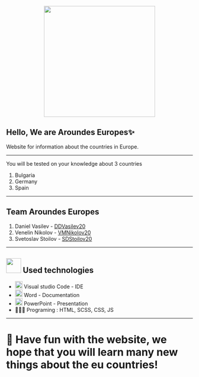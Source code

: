 <p align="center">
<img src="https://cdn.discordapp.com/attachments/947425592398213200/952959779465220146/logo-removebg-preview.png" width="300">
</p>

## Hello, We are Aroundes Europes✨

Website for information about the countries in Europe.
---------------------------------------------- --------------------------------------
You will be tested on your knowledge about 3 countries
1. Bulgaria
2. Germany
3. Spain
---------------------------------------------- --------------------------------------
 
 ## Team    <a name = "team">Aroundes Europes</a>
1. Daniel Vasilev -  [DDVasilev20](https://github.com/DDVasilev20)
2. Venelin Nikolov -  [VMNikolov20](https://github.com/VMNikolov20)
3. Svetoslav Stoilov - [SDStoilov20](https://github.com/SDStoilov20)
---------------------------------------------- --------------------------------------

## <img src="https://www.ocs-consulting.nl/wp-content/uploads/2018/02/ocs-consulting-technology-icon.png" width="40"> Used technologies
- <img src="https://camo.githubusercontent.com/8d7e6cb87b7ad6097ae3f2c7525397f86873951a498d7007a51879c57d78a82b/68747470733a2f2f75706c6f61642e77696b696d656469612e6f72672f77696b6970656469612f636f6d6d6f6e732f7468756d622f322f32642f56697375616c5f53747564696f5f436f64655f312e31385f69636f6e2e7376672f3132303070782d56697375616c5f53747564696f5f436f64655f312e31385f69636f6e2e7376672e706e67" width="20"> Visual studio Code - IDE
-  <img src="https://media.discordapp.net/attachments/815253581149896790/818133539903111188/Microsoft_Word_logo.png" width="20"> Word - Documentation
- <img src="https://media.discordapp.net/attachments/815253581149896790/818136011359518780/kisspng-microsoft-powerpoint-computer-software-microsoft-o-5b3b3927c75c49.3318087715306079118166-rem.png" width="20"> PowerPoint - Presentation
- 👩🏻‍💻 Programing : HTML, SCSS, CSS, JS


---

# 🎉 Have fun with the website, we hope that you will learn many new things about the eu countries!
